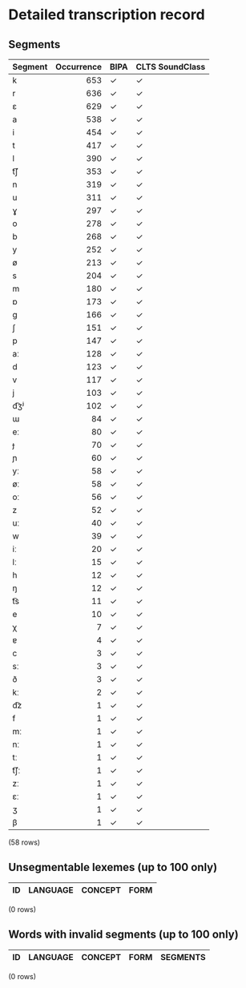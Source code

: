 
# Detailed transcription record

## Segments

| Segment | Occurrence | BIPA | CLTS SoundClass |
|:----------|-------------:|:-------|:------------------|
| k | 653 | ✓ | ✓ |
| r | 636 | ✓ | ✓ |
| ɛ | 629 | ✓ | ✓ |
| a | 538 | ✓ | ✓ |
| i | 454 | ✓ | ✓ |
| t | 417 | ✓ | ✓ |
| l | 390 | ✓ | ✓ |
| t͡ʃ | 353 | ✓ | ✓ |
| n | 319 | ✓ | ✓ |
| u | 311 | ✓ | ✓ |
| ɣ | 297 | ✓ | ✓ |
| o | 278 | ✓ | ✓ |
| b | 268 | ✓ | ✓ |
| y | 252 | ✓ | ✓ |
| ø | 213 | ✓ | ✓ |
| s | 204 | ✓ | ✓ |
| m | 180 | ✓ | ✓ |
| ɒ | 173 | ✓ | ✓ |
| ɡ | 166 | ✓ | ✓ |
| ʃ | 151 | ✓ | ✓ |
| p | 147 | ✓ | ✓ |
| aː | 128 | ✓ | ✓ |
| d | 123 | ✓ | ✓ |
| v | 117 | ✓ | ✓ |
| j | 103 | ✓ | ✓ |
| d͡ʒʲ | 102 | ✓ | ✓ |
| ɯ | 84 | ✓ | ✓ |
| eː | 80 | ✓ | ✓ |
| ɟ | 70 | ✓ | ✓ |
| ɲ | 60 | ✓ | ✓ |
| yː | 58 | ✓ | ✓ |
| øː | 58 | ✓ | ✓ |
| oː | 56 | ✓ | ✓ |
| z | 52 | ✓ | ✓ |
| uː | 40 | ✓ | ✓ |
| w | 39 | ✓ | ✓ |
| iː | 20 | ✓ | ✓ |
| lː | 15 | ✓ | ✓ |
| h | 12 | ✓ | ✓ |
| ŋ | 12 | ✓ | ✓ |
| t͡s | 11 | ✓ | ✓ |
| e | 10 | ✓ | ✓ |
| χ | 7 | ✓ | ✓ |
| ɐ | 4 | ✓ | ✓ |
| c | 3 | ✓ | ✓ |
| sː | 3 | ✓ | ✓ |
| ð | 3 | ✓ | ✓ |
| kː | 2 | ✓ | ✓ |
| d͡z | 1 | ✓ | ✓ |
| f | 1 | ✓ | ✓ |
| mː | 1 | ✓ | ✓ |
| nː | 1 | ✓ | ✓ |
| tː | 1 | ✓ | ✓ |
| t͡ʃː | 1 | ✓ | ✓ |
| zː | 1 | ✓ | ✓ |
| ɛː | 1 | ✓ | ✓ |
| ʒ | 1 | ✓ | ✓ |
| β | 1 | ✓ | ✓ |

(58 rows)



## Unsegmentable lexemes (up to 100 only)

| ID | LANGUAGE | CONCEPT | FORM |
|------|------------|-----------|--------|

(0 rows)



## Words with invalid segments (up to 100 only)

| ID | LANGUAGE | CONCEPT | FORM | SEGMENTS |
|------|------------|-----------|--------|------------|

(0 rows)


